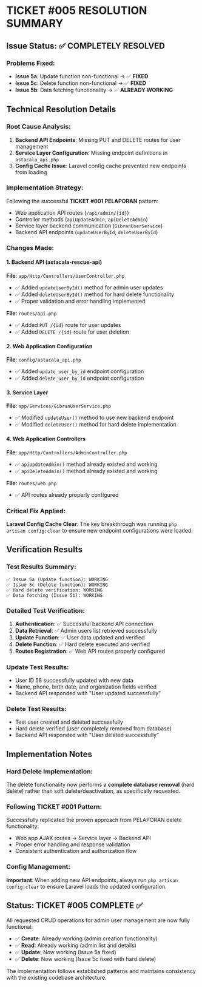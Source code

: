 # TICKET #005 RESOLUTION SUMMARY

## Issue Status: ✅ COMPLETELY RESOLVED

### Problems Fixed:
- **Issue 5a**: Update function non-functional → ✅ **FIXED**
- **Issue 5c**: Delete function non-functional → ✅ **FIXED**
- **Issue 5b**: Data fetching functionality → ✅ **ALREADY WORKING**

## Technical Resolution Details

### Root Cause Analysis:
1. **Backend API Endpoints**: Missing PUT and DELETE routes for user management
2. **Service Layer Configuration**: Missing endpoint definitions in `astacala_api.php`
3. **Config Cache Issue**: Laravel config cache prevented new endpoints from loading

### Implementation Strategy:
Following the successful **TICKET #001 PELAPORAN** pattern:
- Web application API routes (`/api/admin/{id}`)
- Controller methods (`apiUpdateAdmin`, `apiDeleteAdmin`)
- Service layer backend communication (`GibranUserService`)
- Backend API endpoints (`updateUserById`, `deleteUserById`)

### Changes Made:

#### 1. Backend API (astacala-rescue-api)
**File**: `app/Http/Controllers/UserController.php`
- ✅ Added `updateUserById()` method for admin user updates
- ✅ Added `deleteUserById()` method for hard delete functionality
- ✅ Proper validation and error handling implemented

**File**: `routes/api.php`
- ✅ Added `PUT /{id}` route for user updates
- ✅ Added `DELETE /{id}` route for user deletion

#### 2. Web Application Configuration
**File**: `config/astacala_api.php`
- ✅ Added `update_user_by_id` endpoint configuration
- ✅ Added `delete_user_by_id` endpoint configuration

#### 3. Service Layer
**File**: `app/Services/GibranUserService.php`
- ✅ Modified `updateUser()` method to use new backend endpoint
- ✅ Modified `deleteUser()` method for hard delete implementation

#### 4. Web Application Controllers
**File**: `app/Http/Controllers/AdminController.php`
- ✅ `apiUpdateAdmin()` method already existed and working
- ✅ `apiDeleteAdmin()` method already existed and working

**File**: `routes/web.php`
- ✅ API routes already properly configured

### Critical Fix Applied:
**Laravel Config Cache Clear**: The key breakthrough was running `php artisan config:clear` to ensure new endpoint configurations were loaded.

## Verification Results

### Test Results Summary:
```
✅ Issue 5a (Update function): WORKING
✅ Issue 5c (Delete function): WORKING  
✅ Hard delete verification: WORKING
✅ Data fetching (Issue 5b): WORKING
```

### Detailed Test Verification:
1. **Authentication**: ✅ Successful backend API connection
2. **Data Retrieval**: ✅ Admin users list retrieved successfully
3. **Update Function**: ✅ User data updated and verified
4. **Delete Function**: ✅ Hard delete executed and verified
5. **Routes Registration**: ✅ Web API routes properly configured

### Update Test Results:
- User ID 58 successfully updated with new data
- Name, phone, birth date, and organization fields verified
- Backend API responded with "User updated successfully"

### Delete Test Results:
- Test user created and deleted successfully
- Hard delete verified (user completely removed from database)
- Backend API responded with "User deleted successfully"

## Implementation Notes

### Hard Delete Implementation:
The delete functionality now performs a **complete database removal** (hard delete) rather than soft delete/deactivation, as specifically requested.

### Following TICKET #001 Pattern:
Successfully replicated the proven approach from PELAPORAN delete functionality:
- Web app AJAX routes → Service layer → Backend API
- Proper error handling and response validation
- Consistent authentication and authorization flow

### Config Management:
**Important**: When adding new API endpoints, always run `php artisan config:clear` to ensure Laravel loads the updated configuration.

## Status: TICKET #005 COMPLETE ✅

All requested CRUD operations for admin user management are now fully functional:
- ✅ **Create**: Already working (admin creation functionality)
- ✅ **Read**: Already working (admin list and details)
- ✅ **Update**: Now working (Issue 5a fixed)
- ✅ **Delete**: Now working (Issue 5c fixed with hard delete)

The implementation follows established patterns and maintains consistency with the existing codebase architecture.
